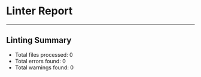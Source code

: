 # Linter Report


---
## Linting Summary
- Total files processed: 0
- Total errors found: 0
- Total warnings found: 0
